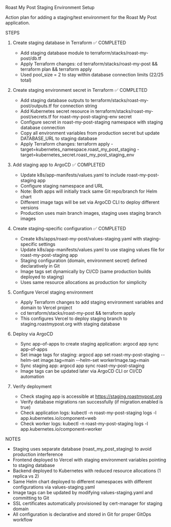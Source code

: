 Roast My Post Staging Environment Setup

Action plan for adding a staging/test environment for the Roast My Post application.

STEPS

1. Create staging database in Terraform ✅ COMPLETED
   - Add staging database module to terraform/stacks/roast-my-post/db.tf
   - Apply Terraform changes: cd terraform/stacks/roast-my-post && terraform plan && terraform apply
   - Used pool_size = 2 to stay within database connection limits (22/25 total)

2. Create staging environment secret in Terraform ✅ COMPLETED
   - Add staging database outputs to terraform/stacks/roast-my-post/outputs.tf for connection string
   - Add Kubernetes secret resource in terraform/stacks/roast-my-post/secrets.tf for roast-my-post-staging-env secret
   - Configure secret in roast-my-post-staging namespace with staging database connection
   - Copy all environment variables from production secret but update DATABASE_URL to staging database
   - Apply Terraform changes: terraform apply -target=kubernetes_namespace.roast_my_post_staging -target=kubernetes_secret.roast_my_post_staging_env

3. Add staging app to ArgoCD ✅ COMPLETED
   - Update k8s/app-manifests/values.yaml to include roast-my-post-staging app
   - Configure staging namespace and URL
   - Note: Both apps will initially track same Git repo/branch for Helm chart
   - Different image tags will be set via ArgoCD CLI to deploy different versions
   - Production uses main branch images, staging uses staging branch images

4. Create staging-specific configuration ✅ COMPLETED
   - Create k8s/apps/roast-my-post/values-staging.yaml with staging-specific settings
   - Update k8s/app-manifests/values.yaml to use staging values file for roast-my-post-staging app
   - Staging configuration (domain, environment secret) defined declaratively in Git
   - Image tags set dynamically by CI/CD (same production builds deployed to staging)
   - Uses same resource allocations as production for simplicity

5. Configure Vercel staging environment
   - Apply Terraform changes to add staging environment variables and domain to Vercel project
   - cd terraform/stacks/roast-my-post && terraform apply
   - This configures Vercel to deploy staging branch to staging.roastmypost.org with staging database

6. Deploy via ArgoCD
   - Sync app-of-apps to create staging application: argocd app sync app-of-apps
   - Set image tags for staging: argocd app set roast-my-post-staging --helm-set image.tag=main --helm-set workerImage.tag=main
   - Sync staging app: argocd app sync roast-my-post-staging
   - Image tags can be updated later via ArgoCD CLI or CI/CD automation

7. Verify deployment
   - Check staging app is accessible at https://staging.roastmypost.org
   - Verify database migrations ran successfully (if migration.enabled is true)
   - Check application logs: kubectl -n roast-my-post-staging logs -l app.kubernetes.io/component=web
   - Check worker logs: kubectl -n roast-my-post-staging logs -l app.kubernetes.io/component=worker

NOTES

- Staging uses separate database (roast_my_post_staging) to avoid production interference
- Frontend deployed to Vercel with staging environment variables pointing to staging database
- Backend deployed to Kubernetes with reduced resource allocations (1 replica vs 2)
- Same Helm chart deployed to different namespaces with different configurations via values-staging.yaml
- Image tags can be updated by modifying values-staging.yaml and committing to Git
- SSL certificates automatically provisioned by cert-manager for staging domain
- All configuration is declarative and stored in Git for proper GitOps workflow
